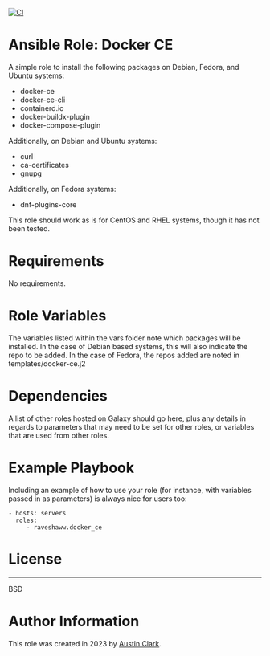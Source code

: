 [![CI](https://github.com/Raveshaww/ansible-role-docker-ce/actions/workflows/ci.yml/badge.svg)](https://github.com/Raveshaww/ansible-role-docker-ce/actions/workflows/ci.yml)
# Ansible Role: Docker CE

A simple role to install the following packages on Debian, Fedora, and Ubuntu systems:
- docker-ce
- docker-ce-cli
- containerd.io
- docker-buildx-plugin
- docker-compose-plugin

Additionally, on Debian and Ubuntu systems: 
- curl
- ca-certificates
- gnupg

Additionally, on Fedora systems:
- dnf-plugins-core

This role should work as is for CentOS and RHEL systems, though it has not been tested.

# Requirements

No requirements.

# Role Variables

The variables listed within the vars folder note which packages will be installed. In the case of Debian based systems, this will also indicate the repo to be added. In the case of Fedora, the repos added are noted in templates/docker-ce.j2

# Dependencies

A list of other roles hosted on Galaxy should go here, plus any details in regards to parameters that may need to be set for other roles, or variables that are used from other roles.

# Example Playbook

Including an example of how to use your role (for instance, with variables passed in as parameters) is always nice for users too:

    - hosts: servers
      roles:
         - raveshaww.docker_ce

# License
-------

BSD

# Author Information

This role was created in 2023 by [Austin Clark](https://github.com/Raveshaww). 
